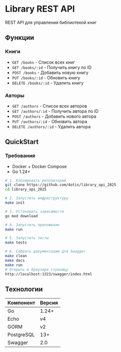 # Library REST API

REST API для управления библиотекой книг

## Функции

### Книги
- `GET /books` - Список всех книг
- `GET /books/:id` - Получить книгу по ID
- `POST /books` - Добавить новую книгу
- `PUT /books/:id` - Обновить книгу
- `DELETE /books/:id` - Удалить книгу

### Авторы
- `GET /authors` - Список всех авторов
- `GET /authors/:id` - Получить автора по ID
- `POST /authors` - Добавить нового автора
- `PUT /authors/:id` - Обновить автора
- `DELETE /authors/:id` - Удалить автора


## QuickStart

### Требования
- Docker + Docker Compose
- Go 1.24+

```bash
# 1. Клонировать репозиторий
git clone https://github.com/4otis/library_api_2025
cd library_api_2025

# 2. Запустить инфраструктуру
make init

# 3. Установить зависимости
go mod download

# 4. Запустить приложение
make run

# 5. Запустить тесты
make tests

# 6. Собрать документацию для Swagger
make clean
make docs
make run
# Открыть в браузере страницу 
http://localhost:1323/swagger/index.html
```
## Технологии

| Компонент       | Версия    |
|-----------------|----------|
| Go              | 1.24+    |
| Echo            | v4       |
| GORM            | v2       |
| PostgreSQL      | 13+      |
| Swagger         | 2.0      |
